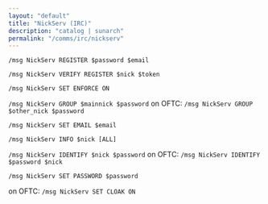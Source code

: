 ```yaml
---
layout: "default"
title: "NickServ (IRC)"
description: "catalog | sunarch"
permalink: "/comms/irc/nickserv"
---
```


```/msg NickServ REGISTER $password $email```

```/msg NickServ VERIFY REGISTER $nick $token```

```/msg NickServ SET ENFORCE ON```

```/msg NickServ GROUP $mainnick $password```
on OFTC: `/msg NickServ GROUP $other_nick $password`

```/msg NickServ SET EMAIL $email```

```/msg NickServ INFO $nick [ALL]```

```/msg NickServ IDENTIFY $nick $password```
on OFTC: `/msg NickServ IDENTIFY $password $nick`

```/msg NickServ SET PASSWORD $password```

on OFTC: `/msg NickServ SET CLOAK ON`

